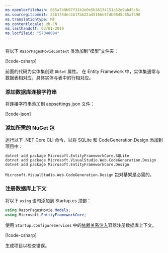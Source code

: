 ```yaml
---
ms.openlocfilehash: 055a7b0b97f31b2e0e5b36134151a52e9ab45c5c
ms.sourcegitcommit: 24b1f6decbb17bb22a45166e5fdb0845c65af498
ms.translationtype: MT
ms.contentlocale: zh-CN
ms.lasthandoff: 03/01/2019
ms.locfileid: "57048694"
---
```

<a name="dc"></a>
### 

将以下 `RazorPagesMovieContext` 类添加到“模型”文件夹：  

[!code-csharp[](~/tutorials/razor-pages/razor-pages-start/sample/RazorPagesMovie22/Data/RazorPagesMovieContext.cs)]

前面的代码为实体集创建 `DbSet` 属性。 在 Entity Framework 中，实体集通常与数据表相对应，具体实体与表中的行相对应。

<a name="cs"></a>

### <a name="add-a-database-connection-string"></a>添加数据库连接字符串

将连接字符串添加到 appsettings.json 文件：

[!code-json[](~/tutorials/razor-pages/razor-pages-start/sample/RazorPagesMovie/appsettings_SQLite.json?highlight=8-10)]

### <a name="add-required-nuget-packages"></a>添加所需的 NuGet 包

运行以下 .NET Core CLI 命令，以将 SQLite 和 CodeGeneration.Design 添加到项目中：

```console
dotnet add package Microsoft.EntityFrameworkCore.SQLite
dotnet add package Microsoft.VisualStudio.Web.CodeGeneration.Design
dotnet add package Microsoft.EntityFrameworkCore.Design

```

`Microsoft.VisualStudio.Web.CodeGeneration.Design` 包对基架是必需的。

<a name="reg"></a>

### <a name="register-the-database-context"></a>注册数据库上下文

将以下 `using` 语句添加到 Startup.cs 顶部：

```csharp
using RazorPagesMovie.Models;
using Microsoft.EntityFrameworkCore;
```

使用 `Startup.ConfigureServices` 中的[依赖关系注入](xref:fundamentals/dependency-injection)容器注册数据库上下文。

[!code-csharp[](~/tutorials/razor-pages/razor-pages-start/sample/RazorPagesMovie22/Startup.cs?name=snippet_UseSqlite&highlight=11-12)]

生成项目以检查错误。
